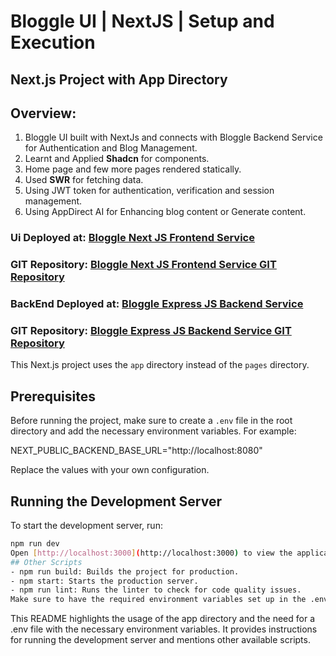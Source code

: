 # Bloggle UI | NextJS | Setup and Execution
## Next.js Project with App Directory

## Overview:

1. Bloggle UI built with NextJs and connects with Bloggle Backend Service for Authentication and Blog Management.
2. Learnt and Applied **Shadcn** for components.
3. Home page and few more pages rendered statically.
4. Used **SWR** for fetching data.
5. Using JWT token for authentication, verification and session management.
6. Using AppDirect AI for Enhancing blog content or Generate content.

### Ui Deployed at: [Bloggle Next JS Frontend Service](https://bloggle-puce.vercel.app/)
### GIT Repository: [Bloggle Next JS Frontend Service GIT Repository](https://github.com/vipulappdirect/bloggle-ui)


### BackEnd Deployed at: [Bloggle Express JS Backend Service](https://bloggle-kljc.vercel.app/api/home)
### GIT Repository: [Bloggle Express JS Backend Service GIT Repository](https://github.com/vipulappdirect/bloggle-backend)

This Next.js project uses the `app` directory instead of the `pages` directory.

## Prerequisites

Before running the project, make sure to create a `.env` file in the root directory and add the necessary environment variables. For example:

NEXT_PUBLIC_BACKEND_BASE_URL="http://localhost:8080"

Replace the values with your own configuration.

## Running the Development Server

To start the development server, run:

```bash
npm run dev
Open [http://localhost:3000](http://localhost:3000) to view the application in your browser.
## Other Scripts
- npm run build: Builds the project for production.
- npm start: Starts the production server.
- npm run lint: Runs the linter to check for code quality issues.
Make sure to have the required environment variables set up in the .env file before running any of these scripts.
```
This README highlights the usage of the app directory and the need for a .env file with the necessary environment variables. It provides instructions for running the development server and mentions other available scripts.